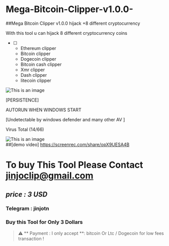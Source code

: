 # Mega-Bitcoin-Clipper-v1.0.0-
##Mega Bitcoin Clipper v1.0.0 hijack  +8 different cryptocurrency 

With this tool u can hijack 8 different  cryptocurrency coins
   - [ ]  - Ethereum clipper
      - Bitcoin clipper
      - Dogecoin clipper
      - Bitcoin cash clipper
      - Xmr clipper
      - Dash clipper
      - litecoin clipper
      
 
 ![This is an image](https://i.ibb.co/Q8Xv9tm/wallpaerbtcliper.png)



[PERSISTENCE]

AUTORUN WHEN WINDOWS START

[Undetectable by windows defender and many other AV ]

Virus Total (14/66)

![This is an image](https://i.ibb.co/XLBzW4B/virustotal1.png) <br/>
##[demo video] https://screenrec.com/share/opX9UESA4B
# To buy This Tool Please Contact jinjoclip@gmail.com <br/>
## *price : 3 USD*
### Telegram : jinjotn

###  Buy this Tool for Only 3 Dollars
> :warning: ** Payment :  I only accept  **: bitcoin Or Ltc / Dogecoin for low fees transaction !
